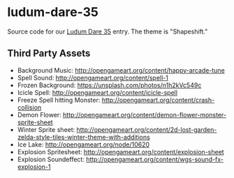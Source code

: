 # ludum-dare-35
Source code for our [Ludum Dare 35](http://ludumdare.com/compo/) entry.  The theme is "Shapeshift."

## Third Party Assets

* Background Music: http://opengameart.org/content/happy-arcade-tune
* Spell Sound: http://opengameart.org/content/spell-1
* Frozen Background: https://unsplash.com/photos/n1h2kVc549c
* Icicle Spell: http://opengameart.org/content/icicle-spell
* Freeze Spell hitting Monster: http://opengameart.org/content/crash-collision
* Demon Flower: http://opengameart.org/content/demon-flower-monster-sprite-sheet
* Winter Sprite sheet: http://opengameart.org/content/2d-lost-garden-zelda-style-tiles-winter-theme-with-additions
* Ice Lake: http://opengameart.org/node/10620
* Explosion Spritesheet: http://opengameart.org/content/explosion-sheet
* Explosion Soundeffect: http://opengameart.org/content/wgs-sound-fx-explosion-1
